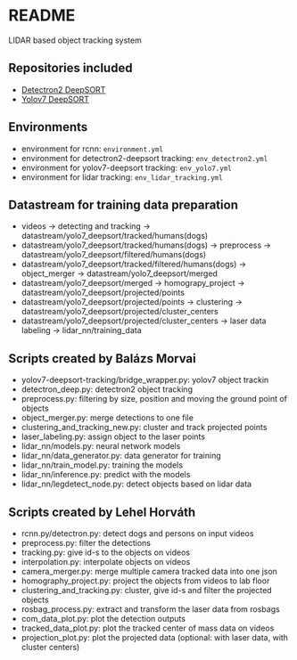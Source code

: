 # README #

LIDAR based object tracking system

## Repositories included
- [Detectron2 DeepSORT](https://github.com/sayef/detectron2-deepsort-pytorch)
- [Yolov7 DeepSORT](https://github.com/deshwalmahesh/yolov7-deepsort-tracking/)

## Environments
- environment for rcnn:
```environment.yml```
- environment for detectron2-deepsort tracking:
```env_detectron2.yml```
- environment for yolov7-deepsort tracking:
```env_yolo7.yml```
- environment for lidar tracking:
```env_lidar_tracking.yml```

## Datastream for training data preparation
- videos -> detecting and tracking -> datastream/yolo7_deepsort/tracked/humans(dogs)
- datastream/yolo7_deepsort/tracked/humans(dogs) -> preprocess -> datastream/yolo7_deepsort/filtered/humans(dogs)
- datastream/yolo7_deepsort/tracked/filtered/humans(dogs) -> object_merger -> datastream/yolo7_deepsort/merged
- datastream/yolo7_deepsort/merged -> homograpy_project -> datastream/yolo7_deepsort/projected/points
- datastream/yolo7_deepsort/projected/points -> clustering -> datastream/yolo7_deepsort/projected/cluster_centers
- datastream/yolo7_deepsort/projected/cluster_centers -> laser data labeling -> lidar_nn/training_data

## Scripts created by Balázs Morvai
- yolov7-deepsort-tracking/bridge_wrapper.py: yolov7 object trackin
- detectron_deep.py: detectron2 object tracking
- preprocess.py: filtering by size, position and moving the ground point of objects
- object_merger.py: merge detections to one file
- clustering_and_tracking_new.py: cluster and track projected points
- laser_labeling.py: assign object to the laser points
- lidar_nn/models.py: neural network models
- lidar_nn/data_generator.py: data generator for training
- lidar_nn/train_model.py: training the models
- lidar_nn/inference.py: predict with the models
- lidar_nn/legdetect_node.py: detect objects based on lidar data

## Scripts created by Lehel Horváth
- rcnn.py/detectron.py: detect dogs and persons on input videos
- preprocess.py: filter the detections
- tracking.py: give id-s to the objects on videos
- interpolation.py: interpolate objects on videos
- camera_merger.py: merge multiple camera tracked data into one json
- homography_project.py: project the objects from videos to lab floor
- clustering_and_tracking.py: cluster, give id-s and filter the projected objects
- rosbag_process.py: extract and transform the laser data from rosbags
- com_data_plot.py: plot the detection outputs
- tracked_data_plot.py: plot the tracked center of mass data on videos
- projection_plot.py: plot the projected data (optional: with laser data, with cluster centers)